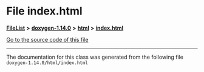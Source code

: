 

# File index.html



[**FileList**](files.md) **>** [**doxygen-1.14.0**](dir_9d5bad020669189c90cda983471be5d0.md) **>** [**html**](dir_05d1fd8a7cdd04f638f8b23196de02e2.md) **>** [**index.html**](index_8html.md)

[Go to the source code of this file](index_8html_source.md)





































































------------------------------
The documentation for this class was generated from the following file `doxygen-1.14.0/html/index.html`

